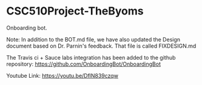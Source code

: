 # CSC510Project-TheByoms

Onboarding bot.


Note: In addition to the BOT.md file, we have also updated the Design document based on Dr. Parnin's feedback. That file is called FIXDESIGN.md

The Travis ci + Sauce labs integration has been added to the github repository: <a href = "https://github.com/OnboardingBot/OnboardingBot"> https://github.com/OnboardingBot/OnboardingBot </a>

Youtube Link: https://youtu.be/DflN839czqw

